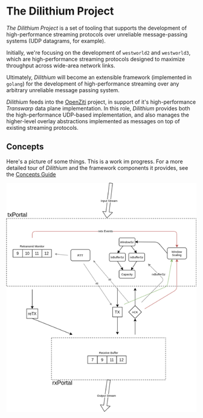 # The Dilithium Project

_The Dilithium Project_ is a set of tooling that supports the development of high-performance streaming protocols over unreliable message-passing systems (UDP datagrams, for example).

Initially, we're focusing on the development of `westworld2` and `westworld3`, which are high-performance streaming protocols designed to maximize throughput across wide-area network links.

Ultimately, _Dilithium_ will become an extensible framework (implemented in `golang`) for the development of high-performance streaming over any arbitrary unreliable message passing system. 

_Dilithium_ feeds into the [OpenZiti](https://github.com/openziti]) project, in support of it's high-performance _Transwarp_ data plane implementation. In this role, _Dilithium_ provides both the high-performance UDP-based implementation, and also manages the higher-level overlay abstractions implemented as messages on top of existing streaming protocols.

## Concepts

Here's a picture of some things. This is a work im progress. For a more detailed tour of _Dilithium_ and the framework components it provides, see the [Concepts Guide](docs/concepts.md)

![Rx/Tx Components](docs/images/rxtx_components.png)